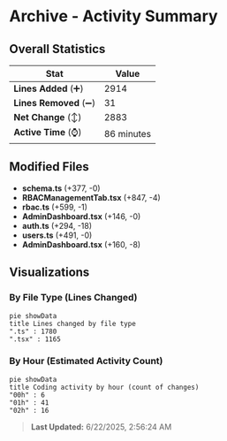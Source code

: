 # Archive - Activity Summary 

## Overall Statistics

| Stat                   | Value                                                             |
| ---------------------- | ----------------------------------------------------------------- |
| **Lines Added** (➕)   | 2914                                          |
| **Lines Removed** (➖) | 31                                        |
| **Net Change** (↕)    | 2883                |
| **Active Time** (⌚)   | 86 minutes |


## Modified Files
- **schema.ts** (+377, -0)
- **RBACManagementTab.tsx** (+847, -4)
- **rbac.ts** (+599, -1)
- **AdminDashboard.tsx** (+146, -0)
- **auth.ts** (+294, -18)
- **users.ts** (+491, -0)
- **AdminDashboard.tsx** (+160, -8)

## Visualizations

### By File Type (Lines Changed)

```mermaid
pie showData
title Lines changed by file type
".ts" : 1780
".tsx" : 1165
```

### By Hour (Estimated Activity Count)

```mermaid
pie showData
title Coding activity by hour (count of changes)
"00h" : 6
"01h" : 41
"02h" : 16
```


> **Last Updated:** 6/22/2025, 2:56:24 AM